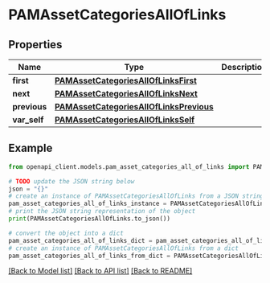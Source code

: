 # PAMAssetCategoriesAllOfLinks


## Properties

Name | Type | Description | Notes
------------ | ------------- | ------------- | -------------
**first** | [**PAMAssetCategoriesAllOfLinksFirst**](PAMAssetCategoriesAllOfLinksFirst.md) |  | [optional] 
**next** | [**PAMAssetCategoriesAllOfLinksNext**](PAMAssetCategoriesAllOfLinksNext.md) |  | [optional] 
**previous** | [**PAMAssetCategoriesAllOfLinksPrevious**](PAMAssetCategoriesAllOfLinksPrevious.md) |  | [optional] 
**var_self** | [**PAMAssetCategoriesAllOfLinksSelf**](PAMAssetCategoriesAllOfLinksSelf.md) |  | [optional] 

## Example

```python
from openapi_client.models.pam_asset_categories_all_of_links import PAMAssetCategoriesAllOfLinks

# TODO update the JSON string below
json = "{}"
# create an instance of PAMAssetCategoriesAllOfLinks from a JSON string
pam_asset_categories_all_of_links_instance = PAMAssetCategoriesAllOfLinks.from_json(json)
# print the JSON string representation of the object
print(PAMAssetCategoriesAllOfLinks.to_json())

# convert the object into a dict
pam_asset_categories_all_of_links_dict = pam_asset_categories_all_of_links_instance.to_dict()
# create an instance of PAMAssetCategoriesAllOfLinks from a dict
pam_asset_categories_all_of_links_from_dict = PAMAssetCategoriesAllOfLinks.from_dict(pam_asset_categories_all_of_links_dict)
```
[[Back to Model list]](../README.md#documentation-for-models) [[Back to API list]](../README.md#documentation-for-api-endpoints) [[Back to README]](../README.md)


